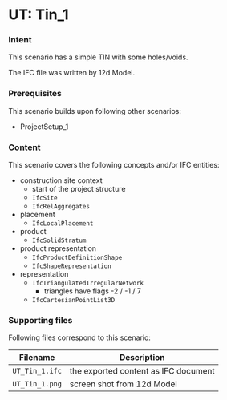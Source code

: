 
# UT: Tin_1

### Intent

This scenario has a simple TIN with some holes/voids. 

The IFC file was written by 12d Model. 

### Prerequisites

This scenario builds upon following other scenarios:
- ProjectSetup_1

### Content

This scenario covers the following concepts and/or IFC entities:

- construction site context 
  - start of the project structure
  - `IfcSite`
  - `IfcRelAggregates`
- placement
  - `IfcLocalPlacement`
- product
  - `IfcSolidStratum`
- product representation
  - `IfcProductDefinitionShape`
  - `IfcShapeRepresentation`
- representation
  - `IfcTriangulatedIrregularNetwork`
    - triangles have flags -2 / -1 / 7
  - `IfcCartesianPointList3D`

### Supporting files

Following files correspond to this scenario:

| Filename                          | Description                               |
|-----------------------------------|-------------------------------------------|
| `UT_Tin_1.ifc`                    | the exported content as IFC document      |
| `UT_Tin_1.png`                    | screen shot from 12d Model                |

